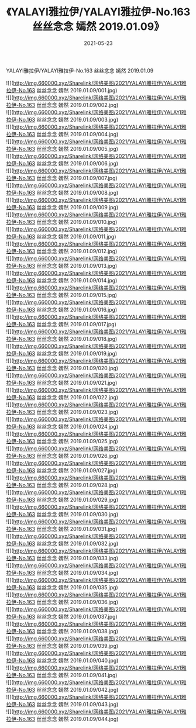 ﻿---
layout: post
title:  《YALAYI雅拉伊/YALAYI雅拉伊-No.163 丝丝念念 嫣然 2019.01.09》
date:   2021-05-23
img: http://img.660000.xyz/Sharelink/网络美图/2021/YALAYI雅拉伊/YALAYI雅拉伊-No.163 丝丝念念 嫣然 2019.01.09/000.jpg
categories: [美女, 清纯, 唯美]
---

YALAYI雅拉伊/YALAYI雅拉伊-No.163 丝丝念念 嫣然 2019.01.09

 ![](http://img.660000.xyz/Sharelink/网络美图/2021/YALAYI雅拉伊/YALAYI雅拉伊-No.163 丝丝念念 嫣然 2019.01.09/001.jpg) <br>![](http://img.660000.xyz/Sharelink/网络美图/2021/YALAYI雅拉伊/YALAYI雅拉伊-No.163 丝丝念念 嫣然 2019.01.09/002.jpg) <br>![](http://img.660000.xyz/Sharelink/网络美图/2021/YALAYI雅拉伊/YALAYI雅拉伊-No.163 丝丝念念 嫣然 2019.01.09/003.jpg) <br>![](http://img.660000.xyz/Sharelink/网络美图/2021/YALAYI雅拉伊/YALAYI雅拉伊-No.163 丝丝念念 嫣然 2019.01.09/004.jpg) <br>![](http://img.660000.xyz/Sharelink/网络美图/2021/YALAYI雅拉伊/YALAYI雅拉伊-No.163 丝丝念念 嫣然 2019.01.09/005.jpg) <br>![](http://img.660000.xyz/Sharelink/网络美图/2021/YALAYI雅拉伊/YALAYI雅拉伊-No.163 丝丝念念 嫣然 2019.01.09/006.jpg) <br>![](http://img.660000.xyz/Sharelink/网络美图/2021/YALAYI雅拉伊/YALAYI雅拉伊-No.163 丝丝念念 嫣然 2019.01.09/007.jpg) <br>![](http://img.660000.xyz/Sharelink/网络美图/2021/YALAYI雅拉伊/YALAYI雅拉伊-No.163 丝丝念念 嫣然 2019.01.09/008.jpg) <br>![](http://img.660000.xyz/Sharelink/网络美图/2021/YALAYI雅拉伊/YALAYI雅拉伊-No.163 丝丝念念 嫣然 2019.01.09/009.jpg) <br>![](http://img.660000.xyz/Sharelink/网络美图/2021/YALAYI雅拉伊/YALAYI雅拉伊-No.163 丝丝念念 嫣然 2019.01.09/010.jpg) <br>![](http://img.660000.xyz/Sharelink/网络美图/2021/YALAYI雅拉伊/YALAYI雅拉伊-No.163 丝丝念念 嫣然 2019.01.09/011.jpg) <br>![](http://img.660000.xyz/Sharelink/网络美图/2021/YALAYI雅拉伊/YALAYI雅拉伊-No.163 丝丝念念 嫣然 2019.01.09/012.jpg) <br>![](http://img.660000.xyz/Sharelink/网络美图/2021/YALAYI雅拉伊/YALAYI雅拉伊-No.163 丝丝念念 嫣然 2019.01.09/013.jpg) <br>![](http://img.660000.xyz/Sharelink/网络美图/2021/YALAYI雅拉伊/YALAYI雅拉伊-No.163 丝丝念念 嫣然 2019.01.09/014.jpg) <br>![](http://img.660000.xyz/Sharelink/网络美图/2021/YALAYI雅拉伊/YALAYI雅拉伊-No.163 丝丝念念 嫣然 2019.01.09/015.jpg) <br>![](http://img.660000.xyz/Sharelink/网络美图/2021/YALAYI雅拉伊/YALAYI雅拉伊-No.163 丝丝念念 嫣然 2019.01.09/016.jpg) <br>![](http://img.660000.xyz/Sharelink/网络美图/2021/YALAYI雅拉伊/YALAYI雅拉伊-No.163 丝丝念念 嫣然 2019.01.09/017.jpg) <br>![](http://img.660000.xyz/Sharelink/网络美图/2021/YALAYI雅拉伊/YALAYI雅拉伊-No.163 丝丝念念 嫣然 2019.01.09/018.jpg) <br>![](http://img.660000.xyz/Sharelink/网络美图/2021/YALAYI雅拉伊/YALAYI雅拉伊-No.163 丝丝念念 嫣然 2019.01.09/019.jpg) <br>![](http://img.660000.xyz/Sharelink/网络美图/2021/YALAYI雅拉伊/YALAYI雅拉伊-No.163 丝丝念念 嫣然 2019.01.09/020.jpg) <br>![](http://img.660000.xyz/Sharelink/网络美图/2021/YALAYI雅拉伊/YALAYI雅拉伊-No.163 丝丝念念 嫣然 2019.01.09/021.jpg) <br>![](http://img.660000.xyz/Sharelink/网络美图/2021/YALAYI雅拉伊/YALAYI雅拉伊-No.163 丝丝念念 嫣然 2019.01.09/022.jpg) <br>![](http://img.660000.xyz/Sharelink/网络美图/2021/YALAYI雅拉伊/YALAYI雅拉伊-No.163 丝丝念念 嫣然 2019.01.09/023.jpg) <br>![](http://img.660000.xyz/Sharelink/网络美图/2021/YALAYI雅拉伊/YALAYI雅拉伊-No.163 丝丝念念 嫣然 2019.01.09/024.jpg) <br>![](http://img.660000.xyz/Sharelink/网络美图/2021/YALAYI雅拉伊/YALAYI雅拉伊-No.163 丝丝念念 嫣然 2019.01.09/025.jpg) <br>![](http://img.660000.xyz/Sharelink/网络美图/2021/YALAYI雅拉伊/YALAYI雅拉伊-No.163 丝丝念念 嫣然 2019.01.09/026.jpg) <br>![](http://img.660000.xyz/Sharelink/网络美图/2021/YALAYI雅拉伊/YALAYI雅拉伊-No.163 丝丝念念 嫣然 2019.01.09/027.jpg) <br>![](http://img.660000.xyz/Sharelink/网络美图/2021/YALAYI雅拉伊/YALAYI雅拉伊-No.163 丝丝念念 嫣然 2019.01.09/028.jpg) <br>![](http://img.660000.xyz/Sharelink/网络美图/2021/YALAYI雅拉伊/YALAYI雅拉伊-No.163 丝丝念念 嫣然 2019.01.09/029.jpg) <br>![](http://img.660000.xyz/Sharelink/网络美图/2021/YALAYI雅拉伊/YALAYI雅拉伊-No.163 丝丝念念 嫣然 2019.01.09/030.jpg) <br>![](http://img.660000.xyz/Sharelink/网络美图/2021/YALAYI雅拉伊/YALAYI雅拉伊-No.163 丝丝念念 嫣然 2019.01.09/031.jpg) <br>![](http://img.660000.xyz/Sharelink/网络美图/2021/YALAYI雅拉伊/YALAYI雅拉伊-No.163 丝丝念念 嫣然 2019.01.09/032.jpg) <br>![](http://img.660000.xyz/Sharelink/网络美图/2021/YALAYI雅拉伊/YALAYI雅拉伊-No.163 丝丝念念 嫣然 2019.01.09/033.jpg) <br>![](http://img.660000.xyz/Sharelink/网络美图/2021/YALAYI雅拉伊/YALAYI雅拉伊-No.163 丝丝念念 嫣然 2019.01.09/034.jpg) <br>![](http://img.660000.xyz/Sharelink/网络美图/2021/YALAYI雅拉伊/YALAYI雅拉伊-No.163 丝丝念念 嫣然 2019.01.09/035.jpg) <br>![](http://img.660000.xyz/Sharelink/网络美图/2021/YALAYI雅拉伊/YALAYI雅拉伊-No.163 丝丝念念 嫣然 2019.01.09/036.jpg) <br>![](http://img.660000.xyz/Sharelink/网络美图/2021/YALAYI雅拉伊/YALAYI雅拉伊-No.163 丝丝念念 嫣然 2019.01.09/037.jpg) <br>![](http://img.660000.xyz/Sharelink/网络美图/2021/YALAYI雅拉伊/YALAYI雅拉伊-No.163 丝丝念念 嫣然 2019.01.09/038.jpg) <br>![](http://img.660000.xyz/Sharelink/网络美图/2021/YALAYI雅拉伊/YALAYI雅拉伊-No.163 丝丝念念 嫣然 2019.01.09/039.jpg) <br>![](http://img.660000.xyz/Sharelink/网络美图/2021/YALAYI雅拉伊/YALAYI雅拉伊-No.163 丝丝念念 嫣然 2019.01.09/040.jpg) <br>![](http://img.660000.xyz/Sharelink/网络美图/2021/YALAYI雅拉伊/YALAYI雅拉伊-No.163 丝丝念念 嫣然 2019.01.09/041.jpg) <br>![](http://img.660000.xyz/Sharelink/网络美图/2021/YALAYI雅拉伊/YALAYI雅拉伊-No.163 丝丝念念 嫣然 2019.01.09/042.jpg) <br>![](http://img.660000.xyz/Sharelink/网络美图/2021/YALAYI雅拉伊/YALAYI雅拉伊-No.163 丝丝念念 嫣然 2019.01.09/043.jpg) <br>![](http://img.660000.xyz/Sharelink/网络美图/2021/YALAYI雅拉伊/YALAYI雅拉伊-No.163 丝丝念念 嫣然 2019.01.09/044.jpg) <br>